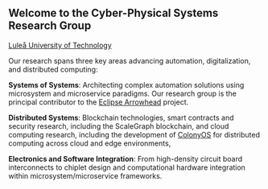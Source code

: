 ## Welcome to the Cyber-Physical Systems Research Group 
[Luleå University of Technology](https://www.ltu.se)

Our research spans three key areas advancing automation, digitalization, and distributed computing:

**Systems of Systems**: Architecting complex automation solutions using microsystem and microservice paradigms. Our research group is the principal contributor to the [Eclipse Arrowhead](https://arrowhead.eu/eclipse-arrowhead-2/) project.

**Distributed Systems**: Blockchain technologies, smart contracts and security research, including the ScaleGraph blockchain, and cloud computing research, including the development of [ColonyOS]([link](https://colonyos.io)) for distributed computing across cloud and edge environments,

**Electronics and Software Integration**: From high-density circuit board interconnects to chiplet design and computational hardware integration within microsystem/microservice frameworks.
